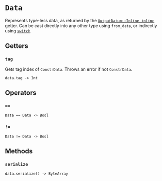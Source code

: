 # `Data`

Represents type-less data, as returned by the [`OutputDatum::Inline inline`](./outputdatum.md#inline) getter. Can be cast directly into any other type using `from_data`, or indirectly using [`switch`](../enums.md#data).

## Getters

### `tag`

Gets tag index of `ConstrData`. Throws an error if not `ConstrData`.

```helios
data.tag -> Int
```

## Operators

### `==`

```helios
Data == Data -> Bool
```

### `!=`

```helios
Data != Data -> Bool
```

## Methods

### `serialize`

```helios
data.serialize() -> ByteArray
```